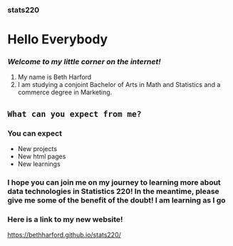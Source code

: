 ### stats220
# **Hello Everybody** 
### *Welcome to my little corner on the internet!* 
1. My name is Beth Harford
2. I am studying a conjoint Bachelor of Arts in Math and Statistics and a commerce degree in Marketing.
## `What can you expect from me?`
### You can expect 

* New projects 
* New html pages 
* New learnings 

### I hope you can join me on my journey to learning more about data technologies in Statistics 220! In the meantime, please give me some of the benefit of the doubt! I am learning as I go

### Here is a link to my new website! 

 https://bethharford.github.io/stats220/


